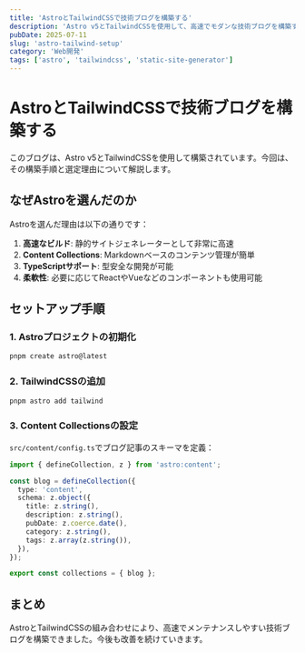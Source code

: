 ```yaml
---
title: 'AstroとTailwindCSSで技術ブログを構築する'
description: 'Astro v5とTailwindCSSを使用して、高速でモダンな技術ブログを構築する方法を解説します。'
pubDate: 2025-07-11
slug: 'astro-tailwind-setup'
category: 'Web開発'
tags: ['astro', 'tailwindcss', 'static-site-generator']
---
```


# AstroとTailwindCSSで技術ブログを構築する

このブログは、Astro v5とTailwindCSSを使用して構築されています。今回は、その構築手順と選定理由について解説します。

## なぜAstroを選んだのか

Astroを選んだ理由は以下の通りです：

1. **高速なビルド**: 静的サイトジェネレーターとして非常に高速
2. **Content Collections**: Markdownベースのコンテンツ管理が簡単
3. **TypeScriptサポート**: 型安全な開発が可能
4. **柔軟性**: 必要に応じてReactやVueなどのコンポーネントも使用可能

## セットアップ手順

### 1. Astroプロジェクトの初期化

```bash
pnpm create astro@latest
```

### 2. TailwindCSSの追加

```bash
pnpm astro add tailwind
```

### 3. Content Collectionsの設定

`src/content/config.ts`でブログ記事のスキーマを定義：

```typescript
import { defineCollection, z } from 'astro:content';

const blog = defineCollection({
  type: 'content',
  schema: z.object({
    title: z.string(),
    description: z.string(),
    pubDate: z.coerce.date(),
    category: z.string(),
    tags: z.array(z.string()),
  }),
});

export const collections = { blog };
```

## まとめ

AstroとTailwindCSSの組み合わせにより、高速でメンテナンスしやすい技術ブログを構築できました。今後も改善を続けていきます。